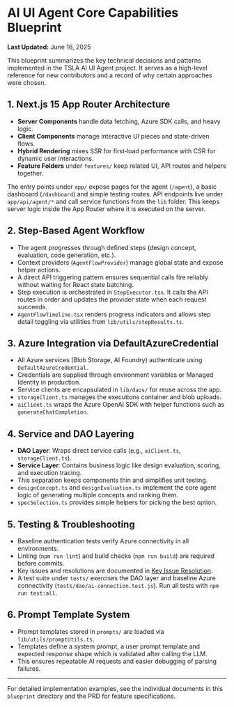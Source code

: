 # AI UI Agent Core Capabilities Blueprint

**Last Updated:** June 16, 2025

This blueprint summarizes the key technical decisions and patterns implemented in the TSLA AI UI Agent project. It serves as a high-level reference for new contributors and a record of why certain approaches were chosen.

## 1. Next.js 15 App Router Architecture

- **Server Components** handle data fetching, Azure SDK calls, and heavy logic.
- **Client Components** manage interactive UI pieces and state-driven flows.
- **Hybrid Rendering** mixes SSR for first‑load performance with CSR for dynamic user interactions.
- **Feature Folders** under `features/` keep related UI, API routes and helpers together.

The entry points under `app/` expose pages for the agent (`/agent`), a basic
dashboard (`/dashboard`) and simple testing routes. API endpoints live under
`app/api/agent/*` and call service functions from the `lib` folder. This keeps
server logic inside the App Router where it is executed on the server.

## 2. Step‑Based Agent Workflow

- The agent progresses through defined steps (design concept, evaluation, code generation, etc.).
- Context providers (`AgentFlowProvider`) manage global state and expose helper actions.
- A direct API triggering pattern ensures sequential calls fire reliably without waiting for React state batching.
- Step execution is orchestrated in `StepExecutor.tsx`. It calls the API routes
  in order and updates the provider state when each request succeeds.
- `AgentFlowTimeline.tsx` renders progress indicators and allows step detail
  toggling via utilities from `lib/utils/stepResults.ts`.

## 3. Azure Integration via DefaultAzureCredential

- All Azure services (Blob Storage, AI Foundry) authenticate using `DefaultAzureCredential`.
- Credentials are supplied through environment variables or Managed Identity in production.
- Service clients are encapsulated in `lib/daos/` for reuse across the app.
- `storageClient.ts` manages the executions container and blob uploads.
- `aiClient.ts` wraps the Azure OpenAI SDK with helper functions such as
  `generateChatCompletion`.

## 4. Service and DAO Layering

- **DAO Layer**: Wraps direct service calls (e.g., `aiClient.ts`, `storageClient.ts`).
- **Service Layer**: Contains business logic like design evaluation, scoring, and execution tracing.
- This separation keeps components thin and simplifies unit testing.
- `designConcept.ts` and `designEvaluation.ts` implement the core agent logic of
  generating multiple concepts and ranking them.
- `specSelection.ts` provides simple helpers for picking the best option.

## 5. Testing & Troubleshooting

- Baseline authentication tests verify Azure connectivity in all environments.
- Linting (`npm run lint`) and build checks (`npm run build`) are required before commits.
- Key issues and resolutions are documented in [Key Issue Resolution](../key-issue-resolution/).
- A test suite under `tests/` exercises the DAO layer and baseline Azure
  connectivity (`tests/dao/ai-connection.test.js`). Run all tests with
  `npm run test:all`.

## 6. Prompt Template System

- Prompt templates stored in `prompts/` are loaded via
  `lib/utils/promptUtils.ts`.
- Templates define a system prompt, a user prompt template and expected response
  shape which is validated after calling the LLM.
- This ensures repeatable AI requests and easier debugging of parsing failures.

---

For detailed implementation examples, see the individual documents in this `blueprint` directory and the PRD for feature specifications.
